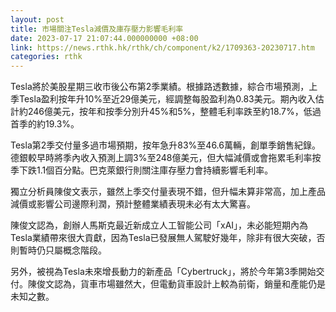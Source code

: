 ```yaml
---
layout: post
title: 市場關注Tesla減價及庫存壓力影響毛利率
date: 2023-07-17 21:07:44.000000000 +08:00
link: https://news.rthk.hk/rthk/ch/component/k2/1709363-20230717.htm
categories: rthk
---
```


Tesla將於美股星期三收市後公布第2季業績。根據路透數據，綜合市場預測，上季Tesla盈利按年升10%至近29億美元，經調整每股盈利為0.83美元。期內收入估計約246億美元，按年和按季分別升45%和5%，整體毛利率跌至約18.7%，低過首季的約19.3%。

Tesla第2季交付量多過市場預期，按年急升83%至46.6萬輛，創單季銷售紀錄。德銀較早時將季內收入預測上調3%至248億美元，但大幅減價或會拖累毛利率按季下跌1.1個百分點。巴克萊銀行則關注庫存壓力會持續影響毛利率。

獨立分析員陳俊文表示，雖然上季交付量表現不錯，但升幅未算非常高，加上產品減價或影響公司邊際利潤，預計整體業績表現未必有太大驚喜。

陳俊文認為，創辦人馬斯克最近新成立人工智能公司「xAI」，未必能短期內為Tesla業績帶來很大貢獻，因為Tesla已發展無人駕駛好幾年，除非有很大突破，否則暫時仍只屬概念階段。

另外，被視為Tesla未來增長動力的新產品「Cybertruck」，將於今年第3季開始交付。陳俊文認為，貨車市場雖然大，但電動貨車設計上較為前衛，銷量和產能仍是未知之數。
